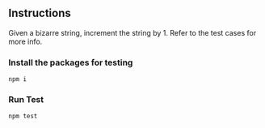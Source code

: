 ## Instructions

Given a bizarre string, increment the string by 1. Refer to the test cases for more info.

<h3> Install the packages for testing</h3>
<code>npm i</code>
<h3>Run Test</h3>
<code>npm test</code>